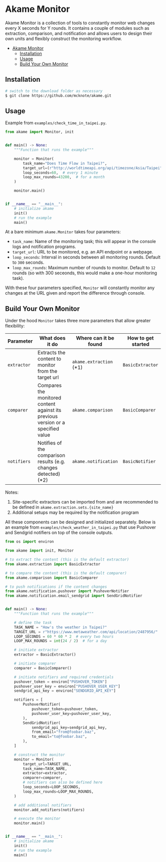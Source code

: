 # Akame Monitor

Akame Monitor is a collection of tools to constantly monitor web changes every X seconds for Y rounds. It contains a couple of modules such as extraction, comparison, and notification and allows users to design their own units and flexibly construct the monitoring workflow.

- [Akame Monitor](#akame-monitor)
  - [Installation](#installation)
  - [Usage](#usage)
  - [Build Your Own Monitor](#build-your-own-monitor)

## Installation

```bash
# switch to the download folder as necessary
$ git clone https://github.com/mcknote/akame.git
```

## Usage

Example from `examples/check_time_in_taipei.py`.

```python
from akame import Monitor, init


def main() -> None:
    """Function that runs the example"""

    monitor = Monitor(
        task_name="Does Time Flow in Taipei?",
        target_url=(r"http://worldtimeapi.org/api/timezone/Asia/Taipei"),
        loop_seconds=60,  # every 1 minute
        loop_max_rounds=43200,  # for a month
    )

    monitor.main()


if __name__ == "__main__":
    # initialize akame
    init()
    # run the example
    main()

```

At a bare minimum `akame.Monitor` takes four parameters:

- `task_name`: Name of the monitoring task; this will appear in the console logs and notification programs.
- `target_url`: URL to be monitored, e.g. an API endpoint or a webpage.
- `loop_seconds`: Interval in seconds between all monitoring rounds. Default to `300` seconds.
- `loop_max_rounds`: Maximum number of rounds to monitor. Default to `12` rounds (so with 300 seceonds, this would make a one-hour monitoring task).

With these four parameters specified, `Monitor` will constantly monitor any changes at the URL given and report the difference through console.

## Build Your Own Monitor

Under the hood `Monitor` takes three more parameters that allow greater flexibility:

| Parameter | What does it do | Where can it be found | How to get started |
| --- | --- | --- | --- |
| `extractor` | Extracts the content to monitor from the target url | `akame.extraction` (*1) | `BasicExtractor`
| `comparer` | Compares the monitored content against its previous version or a specified value | `akame.comparison` | `BasicComparer` |
| `notifiers` | Notifies of the comparison results (e.g. changes detected) (*2) | `akame.notification` | `BasicNotifier` |

Notes:

1. Site-specific extractors can be imported from and are recommended to be defined in `akame.extraction.sets.{site_name}`
2. Additional setups may be required by the notification program

All these components can be designed and initialized separately. Below is an example from `examples/check_weather_in_taipei.py` that use Pushover and Sendgrid notifiers on top of the console outputs.

```python
from os import environ

from akame import init, Monitor

# to extract the content (this is the default extractor)
from akame.extraction import BasicExtractor

# to compare the content (this is the default comparer)
from akame.comparison import BasicComparer

# to push notifications if the content changes
from akame.notification.pushover import PushoverNotifier
from akame.notification.email_sendgrid import SendGridNotifier


def main() -> None:
    """Function that runs the example"""

    # define the task
    TASK_NAME = "How's the weather in Taipei?"
    TARGET_URL = r"https://www.metaweather.com/api/location/2487956/"
    LOOP_SECONDS = 60 * 60 * 2  # every two hours
    LOOP_MAX_ROUNDS = int(24 / 2)  # for a day

    # initiate extractor
    extractor = BasicExtractor()

    # initiate comparer
    comparer = BasicComparer()

    # initiate notifiers and required credentials
    pushover_token = environ["PUSHOVER_TOKEN"]
    pushover_user_key = environ["PUSHOVER_USER_KEY"]
    sendgrid_api_key = environ["SENDGRID_API_KEY"]

    notifiers = [
        PushoverNotifier(
            pushover_token=pushover_token,
            pushover_user_key=pushover_user_key,
        ),
        SendGridNotifier(
            sendgrid_api_key=sendgrid_api_key,
            from_email="from@foobar.baz",
            to_email="to@foobar.baz",
        ),
    ]

    # construct the monitor
    monitor = Monitor(
        target_url=TARGET_URL,
        task_name=TASK_NAME,
        extractor=extractor,
        comparer=comparer,
        # notifiers can also be defined here
        loop_seconds=LOOP_SECONDS,
        loop_max_rounds=LOOP_MAX_ROUNDS,
    )

    # add additional notifiers
    monitor.add_notifiers(notifiers)

    # execute the monitor
    monitor.main()


if __name__ == "__main__":
    # initialize akame
    init()
    # run the example
    main()

```
